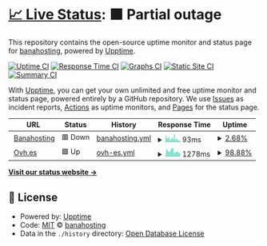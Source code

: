 # [📈 Live Status](https://banahosting.github.io/upptime): <!--live status--> **🟧 Partial outage**

This repository contains the open-source uptime monitor and status page for [banahosting](https://banahosting.github.io/upptime), powered by [Upptime](https://github.com/upptime/upptime).

[![Uptime CI](https://github.com/banahosting/upptime/workflows/Uptime%20CI/badge.svg)](https://github.com/banahosting/upptime/actions?query=workflow%3A%22Uptime+CI%22)
[![Response Time CI](https://github.com/banahosting/upptime/workflows/Response%20Time%20CI/badge.svg)](https://github.com/banahosting/upptime/actions?query=workflow%3A%22Response+Time+CI%22)
[![Graphs CI](https://github.com/banahosting/upptime/workflows/Graphs%20CI/badge.svg)](https://github.com/banahosting/upptime/actions?query=workflow%3A%22Graphs+CI%22)
[![Static Site CI](https://github.com/banahosting/upptime/workflows/Static%20Site%20CI/badge.svg)](https://github.com/banahosting/upptime/actions?query=workflow%3A%22Static+Site+CI%22)
[![Summary CI](https://github.com/banahosting/upptime/workflows/Summary%20CI/badge.svg)](https://github.com/banahosting/upptime/actions?query=workflow%3A%22Summary+CI%22)

With [Upptime](https://upptime.js.org), you can get your own unlimited and free uptime monitor and status page, powered entirely by a GitHub repository. We use [Issues](https://github.com/banahosting/upptime/issues) as incident reports, [Actions](https://github.com/banahosting/upptime/actions) as uptime monitors, and [Pages](https://banahosting.github.io/upptime) for the status page.

<!--start: status pages-->
<!-- This summary is generated by Upptime (https://github.com/upptime/upptime) -->
<!-- Do not edit this manually, your changes will be overwritten -->
<!-- prettier-ignore -->
| URL | Status | History | Response Time | Uptime |
| --- | ------ | ------- | ------------- | ------ |
| <img alt="" src="https://icons.duckduckgo.com/ip3/banahosting.com.ico" height="13"> [Banahosting](https://banahosting.com) | 🟥 Down | [banahosting.yml](https://github.com/banahosting/upptime/commits/HEAD/history/banahosting.yml) | <details><summary><img alt="Response time graph" src="./graphs/banahosting/response-time-week.png" height="20"> 93ms</summary><br><a href="https://banahosting.github.io/upptime/history/banahosting"><img alt="Response time 102" src="https://img.shields.io/endpoint?url=https%3A%2F%2Fraw.githubusercontent.com%2Fbanahosting%2Fupptime%2FHEAD%2Fapi%2Fbanahosting%2Fresponse-time.json"></a><br><a href="https://banahosting.github.io/upptime/history/banahosting"><img alt="24-hour response time 92" src="https://img.shields.io/endpoint?url=https%3A%2F%2Fraw.githubusercontent.com%2Fbanahosting%2Fupptime%2FHEAD%2Fapi%2Fbanahosting%2Fresponse-time-day.json"></a><br><a href="https://banahosting.github.io/upptime/history/banahosting"><img alt="7-day response time 93" src="https://img.shields.io/endpoint?url=https%3A%2F%2Fraw.githubusercontent.com%2Fbanahosting%2Fupptime%2FHEAD%2Fapi%2Fbanahosting%2Fresponse-time-week.json"></a><br><a href="https://banahosting.github.io/upptime/history/banahosting"><img alt="30-day response time 91" src="https://img.shields.io/endpoint?url=https%3A%2F%2Fraw.githubusercontent.com%2Fbanahosting%2Fupptime%2FHEAD%2Fapi%2Fbanahosting%2Fresponse-time-month.json"></a><br><a href="https://banahosting.github.io/upptime/history/banahosting"><img alt="1-year response time 76" src="https://img.shields.io/endpoint?url=https%3A%2F%2Fraw.githubusercontent.com%2Fbanahosting%2Fupptime%2FHEAD%2Fapi%2Fbanahosting%2Fresponse-time-year.json"></a></details> | <details><summary><a href="https://banahosting.github.io/upptime/history/banahosting">2.68%</a></summary><a href="https://banahosting.github.io/upptime/history/banahosting"><img alt="All-time uptime 64.69%" src="https://img.shields.io/endpoint?url=https%3A%2F%2Fraw.githubusercontent.com%2Fbanahosting%2Fupptime%2FHEAD%2Fapi%2Fbanahosting%2Fuptime.json"></a><br><a href="https://banahosting.github.io/upptime/history/banahosting"><img alt="24-hour uptime 9.59%" src="https://img.shields.io/endpoint?url=https%3A%2F%2Fraw.githubusercontent.com%2Fbanahosting%2Fupptime%2FHEAD%2Fapi%2Fbanahosting%2Fuptime-day.json"></a><br><a href="https://banahosting.github.io/upptime/history/banahosting"><img alt="7-day uptime 2.68%" src="https://img.shields.io/endpoint?url=https%3A%2F%2Fraw.githubusercontent.com%2Fbanahosting%2Fupptime%2FHEAD%2Fapi%2Fbanahosting%2Fuptime-week.json"></a><br><a href="https://banahosting.github.io/upptime/history/banahosting"><img alt="30-day uptime 0.00%" src="https://img.shields.io/endpoint?url=https%3A%2F%2Fraw.githubusercontent.com%2Fbanahosting%2Fupptime%2FHEAD%2Fapi%2Fbanahosting%2Fuptime-month.json"></a><br><a href="https://banahosting.github.io/upptime/history/banahosting"><img alt="1-year uptime 0.00%" src="https://img.shields.io/endpoint?url=https%3A%2F%2Fraw.githubusercontent.com%2Fbanahosting%2Fupptime%2FHEAD%2Fapi%2Fbanahosting%2Fuptime-year.json"></a></details>
| <img alt="" src="https://icons.duckduckgo.com/ip3/ovh.es.ico" height="13"> [Ovh.es](https://ovh.es) | 🟩 Up | [ovh-es.yml](https://github.com/banahosting/upptime/commits/HEAD/history/ovh-es.yml) | <details><summary><img alt="Response time graph" src="./graphs/ovh-es/response-time-week.png" height="20"> 1278ms</summary><br><a href="https://banahosting.github.io/upptime/history/ovh-es"><img alt="Response time 1503" src="https://img.shields.io/endpoint?url=https%3A%2F%2Fraw.githubusercontent.com%2Fbanahosting%2Fupptime%2FHEAD%2Fapi%2Fovh-es%2Fresponse-time.json"></a><br><a href="https://banahosting.github.io/upptime/history/ovh-es"><img alt="24-hour response time 1326" src="https://img.shields.io/endpoint?url=https%3A%2F%2Fraw.githubusercontent.com%2Fbanahosting%2Fupptime%2FHEAD%2Fapi%2Fovh-es%2Fresponse-time-day.json"></a><br><a href="https://banahosting.github.io/upptime/history/ovh-es"><img alt="7-day response time 1278" src="https://img.shields.io/endpoint?url=https%3A%2F%2Fraw.githubusercontent.com%2Fbanahosting%2Fupptime%2FHEAD%2Fapi%2Fovh-es%2Fresponse-time-week.json"></a><br><a href="https://banahosting.github.io/upptime/history/ovh-es"><img alt="30-day response time 1462" src="https://img.shields.io/endpoint?url=https%3A%2F%2Fraw.githubusercontent.com%2Fbanahosting%2Fupptime%2FHEAD%2Fapi%2Fovh-es%2Fresponse-time-month.json"></a><br><a href="https://banahosting.github.io/upptime/history/ovh-es"><img alt="1-year response time 1442" src="https://img.shields.io/endpoint?url=https%3A%2F%2Fraw.githubusercontent.com%2Fbanahosting%2Fupptime%2FHEAD%2Fapi%2Fovh-es%2Fresponse-time-year.json"></a></details> | <details><summary><a href="https://banahosting.github.io/upptime/history/ovh-es">98.88%</a></summary><a href="https://banahosting.github.io/upptime/history/ovh-es"><img alt="All-time uptime 99.92%" src="https://img.shields.io/endpoint?url=https%3A%2F%2Fraw.githubusercontent.com%2Fbanahosting%2Fupptime%2FHEAD%2Fapi%2Fovh-es%2Fuptime.json"></a><br><a href="https://banahosting.github.io/upptime/history/ovh-es"><img alt="24-hour uptime 100.00%" src="https://img.shields.io/endpoint?url=https%3A%2F%2Fraw.githubusercontent.com%2Fbanahosting%2Fupptime%2FHEAD%2Fapi%2Fovh-es%2Fuptime-day.json"></a><br><a href="https://banahosting.github.io/upptime/history/ovh-es"><img alt="7-day uptime 98.88%" src="https://img.shields.io/endpoint?url=https%3A%2F%2Fraw.githubusercontent.com%2Fbanahosting%2Fupptime%2FHEAD%2Fapi%2Fovh-es%2Fuptime-week.json"></a><br><a href="https://banahosting.github.io/upptime/history/ovh-es"><img alt="30-day uptime 99.74%" src="https://img.shields.io/endpoint?url=https%3A%2F%2Fraw.githubusercontent.com%2Fbanahosting%2Fupptime%2FHEAD%2Fapi%2Fovh-es%2Fuptime-month.json"></a><br><a href="https://banahosting.github.io/upptime/history/ovh-es"><img alt="1-year uptime 99.87%" src="https://img.shields.io/endpoint?url=https%3A%2F%2Fraw.githubusercontent.com%2Fbanahosting%2Fupptime%2FHEAD%2Fapi%2Fovh-es%2Fuptime-year.json"></a></details>

<!--end: status pages-->

[**Visit our status website →**](https://banahosting.github.io/upptime)

## 📄 License

- Powered by: [Upptime](https://github.com/upptime/upptime)
- Code: [MIT](./LICENSE) © [banahosting](https://banahosting.github.io/upptime)
- Data in the `./history` directory: [Open Database License](https://opendatacommons.org/licenses/odbl/1-0/)
